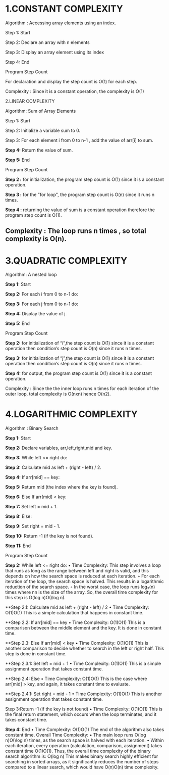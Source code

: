 # 1.CONSTANT COMPLEXITY

Algorithm : Accessing array elements using an index.

Step 1: Start

Step 2: Declare an array with n elements

Step 3: Display an array element using its index

Step 4: End

Program Step Count

For declaration and display the step count is O(1)  for each step.

Complexity : Since it is a constant operation, the complexity is O(1)

2.LINEAR COMPLEXITY

Algorithm: Sum of Array Elements

Step 1: Start

Step 2: Initialize a variable sum to 0.

Step 3: For each element i from 0 to n-1 , add the value of arr[i] to sum.

**Step 4:** Return the value of sum.

**Step 5:** End

Program Step Count

**Step 2 :** for initialization, the program step count is O(1) since it is a constant operation.

**Step 3 :** for the "for loop", the program step count is O(n) since it runs n times.

**Step 4 :** returning the value of sum is a constant operation therefore the program step count is O(1).

## **Complexity : The loop runs n times , so total complexity is O(n).**



# **3.QUADRATIC COMPLEXITY**

Algorithm: A nested loop

**Step 1:** Start

**Step 2:** For each i from 0 to n-1 do:

**Step 3:** For each j from 0 to n-1 do:

**Step 4:** Display the value of j. 

**Step 5:** End

Program Step Count

**Step 2:** for initialization of “i”,the step count is O(1) since it is a constant operation then condition’s step count is O(n) since it runs n times.

**Step 3:** for initialization of “j”,the step count is O(1) since it is a constant operation then condition’s step count is O(n) since it runs n times.

**Step 4:** for output, the program step count is O(1) since it is a constant operation.

Complexity : Since the the inner loop runs n times for each iteration of the outer loop, total complexity is O(nxn) hence O(n2).

# **4.LOGARITHMIC COMPLEXITY**

Algorithm : Binary Search

**Step 1:** Start

**Step 2:** Declare variables, arr,left,right,mid and key.

**Step 3:** While left <= right do:

**Step 3:** Calculate mid as left + (right - left) / 2. 

**Step 4:** If arr[mid] == key: 

**Step 5:** Return mid (the index where the key is found). 

**Step 6:** Else If arr[mid] < key: 

**Step 7:** Set left = mid + 1. 

**Step 8:** Else: 

**Step 9:** Set right = mid - 1. 

**Step 10:** Return -1 (if the key is not found).

**Step 11:** End

Program Step Count

**Step 2:** While left <= right do:
    • Time Complexity: This step involves a loop that runs as long as the range between left and right is valid, and this depends on how the search space is reduced at each iteration.
        ◦ For each iteration of the loop, the search space is halved. This results in a logarithmic reduction of the search space. 
        ◦ In the worst case, the loop runs log₂(n) times where nn is the size of the array. 
So, the overall time complexity for this step is O(log ⁡n)O(\log n).

**Step 2.1: Calculate mid as left + (right - left) / 2
    • Time Complexity: O(1)O(1)
This is a simple calculation that happens in constant time. 

**Step 2.2: If arr[mid] == key
    • Time Complexity: O(1)O(1)
This is a comparison between the middle element and the key. It is done in constant time. 

**Step 2.3: Else If arr[mid] < key
    • Time Complexity: O(1)O(1)
This is another comparison to decide whether to search in the left or right half. This step is done in constant time. 

**Step 2.3.1: Set left = mid + 1
    • Time Complexity: O(1)O(1)
This is a simple assignment operation that takes constant time.

**Step 2.4: Else
    • Time Complexity: O(1)O(1)
This is the case where arr[mid] > key, and again, it takes constant time to evaluate. 

**Step 2.4.1: Set right = mid - 1
    • Time Complexity: O(1)O(1)
This is another assignment operation that takes constant time. 

Step 3:Return -1 (if the key is not found)
    • Time Complexity: O(1)O(1)
This is the final return statement, which occurs when the loop terminates, and it takes constant time. 

**Step 4:** End
    • Time Complexity: O(1)O(1)
The end of the algorithm also takes constant time. 
Overall Time Complexity:
    • The main loop runs O(log⁡ n)O(\log n) times, as the search space is halved with each iteration. 
    • Within each iteration, every operation (calculation, comparison, assignment) takes constant time O(1)O(1). 
Thus, the overall time complexity of the binary search algorithm is: O(log ⁡n)
This makes binary search highly efficient for searching in sorted arrays, as it significantly reduces the number of steps compared to a linear search, which would have O(n)O(n) time complexity.




